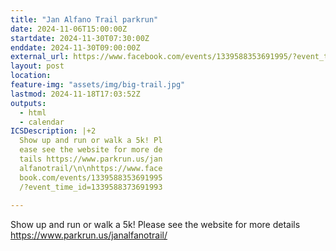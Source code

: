```yaml
---
title: "Jan Alfano Trail parkrun"
date: 2024-11-06T15:00:00Z
startdate: 2024-11-30T07:30:00Z
enddate: 2024-11-30T09:00:00Z
external_url: https://www.facebook.com/events/1339588353691995/?event_time_id=1339588373691993
layout: post
location: 
feature-img: "assets/img/big-trail.jpg"
lastmod: 2024-11-18T17:03:52Z
outputs:
  - html
  - calendar
ICSDescription: |+2
  Show up and run or walk a 5k! Pl  ease see the website for more de  tails https://www.parkrun.us/jan  alfanotrail/\n\nhttps://www.face  book.com/events/1339588353691995  /?event_time_id=1339588373691993  
---
```


Show up and run or walk a 5k! Please see the website for more details [https://www.parkrun.us/janalfanotrail/<br>
](https://www.parkrun.us/janalfanotrail/<br>
)  <br>
  
